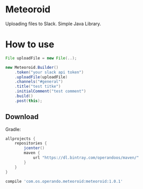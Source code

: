# Meteoroid

Uploading files to Slack. Simple Java Library. 

# How to use

```java
File uploadFile = new File(..);

new Meteoroid.Builder()
	.token("your slack api token")
	.uploadFile(uploadFile)
	.channels("#general")
	.title("test titke")
	.initialComment("test comment")
	.build()
	.post(this);
```


## Download

Gradle:
```groovy
allprojects {
    repositories {
        jcenter()
        maven {
            url "https://dl.bintray.com/operandoos/maven/"
        }
    }
}

compile 'com.os.operando.meteoroid:meteoroid:1.0.1'
```
